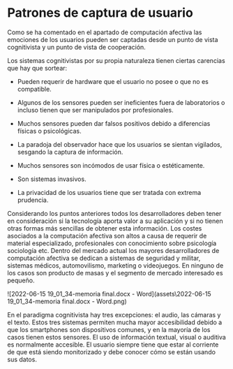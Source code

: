 # Patrones de captura de usuario 



Como se ha comentado en el apartado de computación afectiva las emociones de los usuarios pueden ser captadas desde un punto de vista cognitivista y un punto de vista de cooperación.

Los sistemas cognitivistas por su propia naturaleza tienen ciertas carencias que hay que sortear:

* Pueden requerir de hardware que el usuario no posee o que no es compatible.

* Algunos de los sensores pueden ser ineficientes fuera de laboratorios o incluso tienen que ser manipulados por profesionales.

* Muchos sensores pueden dar falsos positivos debido a diferencias físicas o psicológicas.

* La paradoja del observador hace que los usuarios se sientan vigilados, sesgando la captura de información.

* Muchos sensores son incómodos de usar física o estéticamente.

* Son sistemas invasivos.

* La privacidad de los usuarios tiene que ser tratada con extrema prudencia.

Considerando los puntos anteriores todos los desarrolladores deben tener en consideración si la tecnología aporta valor a su aplicación y si no tienen otras formas más sencillas de obtener esta información. Los costes asociados a la computación afectiva son altos a causa de requerir de material especializado, profesionales con conocimiento sobre psicología sociología etc. Dentro del mercado actual los mayores desarrolladores de computación afectiva se dedican a sistemas de seguridad y militar, sistemas médicos, automovilismo, marketing o videojuegos. En ninguno de los casos son producto de masas y el segmento de mercado interesado es pequeño. 

![2022-06-15 19_01_34-memoria final.docx - Word](assets\2022-06-15 19_01_34-memoria final.docx - Word.png)





En el paradigma cognitivista hay tres excepciones: el audio, las cámaras y el texto. Estos tres sistemas permiten mucha mayor accesibilidad debido a que los smartphones son dispositivos comunes, y en la mayoría de los casos tienen estos sensores. El uso de información textual, visual o auditiva es normalmente accesible. El usuario siempre tiene que estar al corriente de que está siendo monitorizado y debe conocer cómo se están usando sus datos.